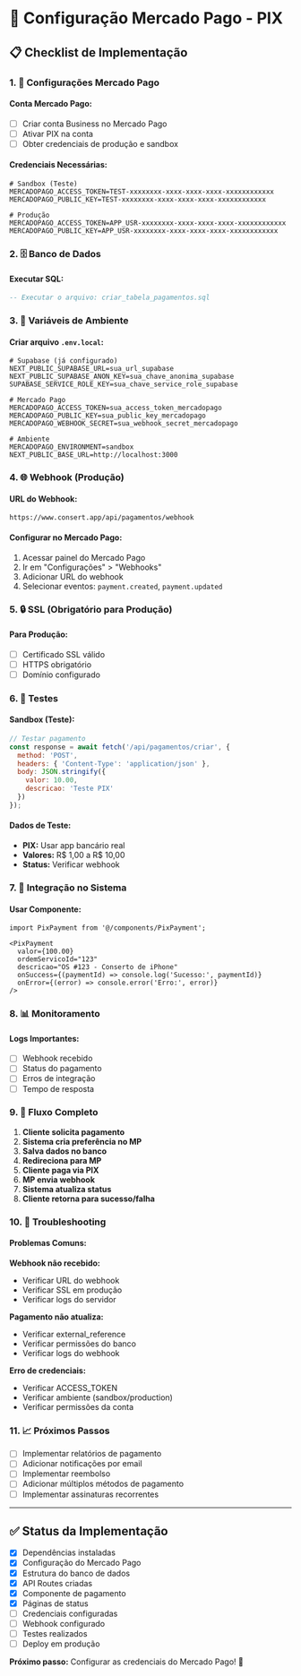 # 🚀 Configuração Mercado Pago - PIX

## 📋 Checklist de Implementação

### **1. 🔐 Configurações Mercado Pago**

#### **Conta Mercado Pago:**
- [ ] Criar conta Business no Mercado Pago
- [ ] Ativar PIX na conta
- [ ] Obter credenciais de produção e sandbox

#### **Credenciais Necessárias:**
```env
# Sandbox (Teste)
MERCADOPAGO_ACCESS_TOKEN=TEST-xxxxxxxx-xxxx-xxxx-xxxx-xxxxxxxxxxxx
MERCADOPAGO_PUBLIC_KEY=TEST-xxxxxxxx-xxxx-xxxx-xxxx-xxxxxxxxxxxx

# Produção
MERCADOPAGO_ACCESS_TOKEN=APP_USR-xxxxxxxx-xxxx-xxxx-xxxx-xxxxxxxxxxxx
MERCADOPAGO_PUBLIC_KEY=APP_USR-xxxxxxxx-xxxx-xxxx-xxxx-xxxxxxxxxxxx
```

### **2. 🗄️ Banco de Dados**

#### **Executar SQL:**
```sql
-- Executar o arquivo: criar_tabela_pagamentos.sql
```

### **3. 🔧 Variáveis de Ambiente**

#### **Criar arquivo `.env.local`:**
```env
# Supabase (já configurado)
NEXT_PUBLIC_SUPABASE_URL=sua_url_supabase
NEXT_PUBLIC_SUPABASE_ANON_KEY=sua_chave_anonima_supabase
SUPABASE_SERVICE_ROLE_KEY=sua_chave_service_role_supabase

# Mercado Pago
MERCADOPAGO_ACCESS_TOKEN=sua_access_token_mercadopago
MERCADOPAGO_PUBLIC_KEY=sua_public_key_mercadopago
MERCADOPAGO_WEBHOOK_SECRET=sua_webhook_secret_mercadopago

# Ambiente
MERCADOPAGO_ENVIRONMENT=sandbox
NEXT_PUBLIC_BASE_URL=http://localhost:3000
```

### **4. 🌐 Webhook (Produção)**

#### **URL do Webhook:**
```
https://www.consert.app/api/pagamentos/webhook
```

#### **Configurar no Mercado Pago:**
1. Acessar painel do Mercado Pago
2. Ir em "Configurações" > "Webhooks"
3. Adicionar URL do webhook
4. Selecionar eventos: `payment.created`, `payment.updated`

### **5. 🔒 SSL (Obrigatório para Produção)**

#### **Para Produção:**
- [ ] Certificado SSL válido
- [ ] HTTPS obrigatório
- [ ] Domínio configurado

### **6. 🧪 Testes**

#### **Sandbox (Teste):**
```javascript
// Testar pagamento
const response = await fetch('/api/pagamentos/criar', {
  method: 'POST',
  headers: { 'Content-Type': 'application/json' },
  body: JSON.stringify({
    valor: 10.00,
    descricao: 'Teste PIX'
  })
});
```

#### **Dados de Teste:**
- **PIX:** Usar app bancário real
- **Valores:** R$ 1,00 a R$ 10,00
- **Status:** Verificar webhook

### **7. 📱 Integração no Sistema**

#### **Usar Componente:**
```tsx
import PixPayment from '@/components/PixPayment';

<PixPayment 
  valor={100.00}
  ordemServicoId="123"
  descricao="OS #123 - Conserto de iPhone"
  onSuccess={(paymentId) => console.log('Sucesso:', paymentId)}
  onError={(error) => console.error('Erro:', error)}
/>
```

### **8. 📊 Monitoramento**

#### **Logs Importantes:**
- [ ] Webhook recebido
- [ ] Status do pagamento
- [ ] Erros de integração
- [ ] Tempo de resposta

### **9. 🔄 Fluxo Completo**

1. **Cliente solicita pagamento**
2. **Sistema cria preferência no MP**
3. **Salva dados no banco**
4. **Redireciona para MP**
5. **Cliente paga via PIX**
6. **MP envia webhook**
7. **Sistema atualiza status**
8. **Cliente retorna para sucesso/falha**

### **10. 🚨 Troubleshooting**

#### **Problemas Comuns:**

**Webhook não recebido:**
- Verificar URL do webhook
- Verificar SSL em produção
- Verificar logs do servidor

**Pagamento não atualiza:**
- Verificar external_reference
- Verificar permissões do banco
- Verificar logs do webhook

**Erro de credenciais:**
- Verificar ACCESS_TOKEN
- Verificar ambiente (sandbox/production)
- Verificar permissões da conta

### **11. 📈 Próximos Passos**

- [ ] Implementar relatórios de pagamento
- [ ] Adicionar notificações por email
- [ ] Implementar reembolso
- [ ] Adicionar múltiplos métodos de pagamento
- [ ] Implementar assinaturas recorrentes

---

## ✅ Status da Implementação

- [x] Dependências instaladas
- [x] Configuração do Mercado Pago
- [x] Estrutura do banco de dados
- [x] API Routes criadas
- [x] Componente de pagamento
- [x] Páginas de status
- [ ] Credenciais configuradas
- [ ] Webhook configurado
- [ ] Testes realizados
- [ ] Deploy em produção

**Próximo passo:** Configurar as credenciais do Mercado Pago! 🚀 